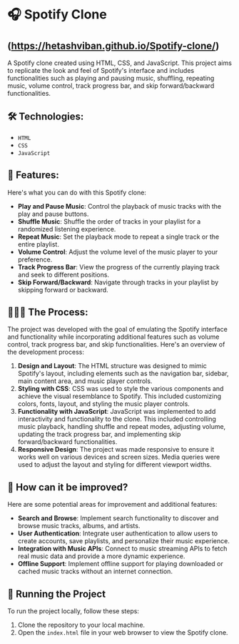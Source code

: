 # 🎧 Spotify Clone 
## (https://hetashviban.github.io/Spotify-clone/)
A Spotify clone created using HTML, CSS, and JavaScript. This project aims to replicate the look and feel of Spotify's interface and includes functionalities such as playing and pausing music, shuffling, repeating music, volume control, track progress bar, and skip forward/backward functionalities.

## 🛠️ Technologies:
- `HTML`
- `CSS`
- `JavaScript`

## 🚀 Features:
Here's what you can do with this Spotify clone:

- **Play and Pause Music**: Control the playback of music tracks with the play and pause buttons.
- **Shuffle Music**: Shuffle the order of tracks in your playlist for a randomized listening experience.
- **Repeat Music**: Set the playback mode to repeat a single track or the entire playlist.
- **Volume Control**: Adjust the volume level of the music player to your preference.
- **Track Progress Bar**: View the progress of the currently playing track and seek to different positions.
- **Skip Forward/Backward**: Navigate through tracks in your playlist by skipping forward or backward.

## 👩🏽‍🍳 The Process:
The project was developed with the goal of emulating the Spotify interface and functionality while incorporating additional features such as volume control, track progress bar, and skip functionalities. Here's an overview of the development process:

1. **Design and Layout**: The HTML structure was designed to mimic Spotify's layout, including elements such as the navigation bar, sidebar, main content area, and music player controls.
2. **Styling with CSS**: CSS was used to style the various components and achieve the visual resemblance to Spotify. This included customizing colors, fonts, layout, and styling the music player controls.
3. **Functionality with JavaScript**: JavaScript was implemented to add interactivity and functionality to the clone. This included controlling music playback, handling shuffle and repeat modes, adjusting volume, updating the track progress bar, and implementing skip forward/backward functionalities.
4. **Responsive Design**: The project was made responsive to ensure it works well on various devices and screen sizes. Media queries were used to adjust the layout and styling for different viewport widths.

## 💭 How can it be improved?
Here are some potential areas for improvement and additional features:

- **Search and Browse**: Implement search functionality to discover and browse music tracks, albums, and artists.
- **User Authentication**: Integrate user authentication to allow users to create accounts, save playlists, and personalize their music experience.
- **Integration with Music APIs**: Connect to music streaming APIs to fetch real music data and provide a more dynamic experience.
- **Offline Support**: Implement offline support for playing downloaded or cached music tracks without an internet connection.

## 🚦 Running the Project
To run the project locally, follow these steps:

1. Clone the repository to your local machine.
2. Open the `index.html` file in your web browser to view the Spotify clone.
